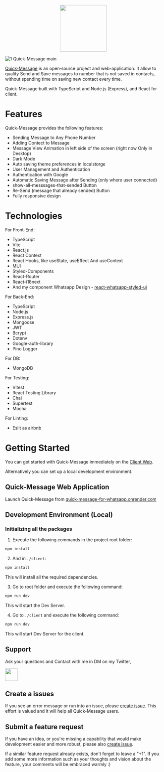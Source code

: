 <p align="center">
<img width="150" src="https://res.cloudinary.com/dmjmaixrd/image/upload/v1665146733/logo_kjmfmr.png">
</p>

</div>

![1  Quick-Message main](https://res.cloudinary.com/dmjmaixrd/image/upload/v1666540531/home-page_suvdyt.png)

[Quick-Message](https://quick-message-for-whatsapp.onrender.com/) is an open‑source project and web-application. It allow to quality Send and Save messages to number that is not saved in contacts, without spending time on saving new contact every time.

Quick-Message built with TypeScript and Node.js (Express), and React for client.

# Features

Quick-Message provides the following features:

- Sending Message to Any Phone Number
- Adding Contect to Message
- Message View Animation in left side of the screen (right now Only in Desktop)
- Dark Mode
- Auto saving theme preferences in localstorge
- User Management and Authentication
- Authentication with Google
- Automatic Saving Message after Sending (only where user connected)
- show-all-messsages-that-sended Button
- Re-Send (message that already sended) Button
- Fully responsive design

# Technologies

For Front-End:

- TypeScript
- Vite
- React.js
- React Context
- React Hooks, like useState, useEffect And useContext
- MUI
- Styled-Components
- React-Router
- React-i18next
- And my component Whatsapp Design - [react-whatsapp-styled-ui](https://github.com/AviadSofer/react-whatsapp-styled-ui)

For Back-End:

- TypeScript
- Node.js
- Express.js
- Mongoose
- JWT
- Bcrypt
- Dotenv
- Google-auth-library
- Pino Logger

For DB:

- MongoDB

For Testing:

- Vitest
- React Testing Library
- Chai
- Supertest
- Mocha

For Linting:

- Eslit as airbnb

# Getting Started

You can get started with Quick-Message immediately on the [Client Web](https://quick-message-for-whatsapp.onrender.com/).

Alternatively you can set up a local development environment.

## Quick-Message Web Application

Launch Quick-Message from [quick-message-for-whatsapp.onrender.com](https://quick-message-for-whatsapp.onrender.com/)

## Development Environment (Local)

### Initializing all the packages

1. Execute the following commands in the project root folder:

```jsx
npm install
```

2. And in `./client`:

```jsx
npm install
```

This will install all the required dependencies.

3. Go to root folder and execute the following command:

```jsx
npm run dev
```

This will start the Dev Server.

4. Go to `./client` and execute the following command:

```jsx
npm run dev
```

This will start Dev Server for the client.

## Support

Ask your questions and Contact with me in DM on my Twitter,

<a href="https://twitter.com/AviadSofer"><img width="40" src="https://upload.wikimedia.org/wikipedia/commons/thumb/4/4f/Twitter-logo.svg/640px-Twitter-logo.svg.png" /></a>

## Create a issues

If you see an error message or run into an issue, please [create issue](https://github.com/AviadSofer/quick-message-for-whatsapp/issues/new). This effort is valued and it will help all Quick-Message users.

## Submit a feature request

If you have an idea, or you're missing a capability that would make development easier and more robust, please also [create issue](https://github.com/AviadSofer/quick-message-for-whatsapp/issues/new).

If a similar feature request already exists, don't forget to leave a "+1".
If you add some more information such as your thoughts and vision about the feature, your comments will be embraced warmly :)
